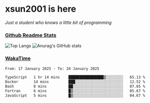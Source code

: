 # xsun2001 is here

*Just a student who knows a little bit of programming*

### [Github Readme Stats](https://github.com/anuraghazra/github-readme-stats)

![Top Langs](https://github-readme-stats.vercel.app/api/top-langs/?username=xsun2001&layout=compact&theme=radical) ![Anurag's GitHub stats](https://github-readme-stats.vercel.app/api?username=xsun2001&show_icons=true&theme=radical)

### [WakaTime](https://wakatime.com)

<!--START_SECTION:waka-->

```txt
From: 17 January 2025 - To: 24 January 2025

TypeScript   1 hr 14 mins    ████████████████▒░░░░░░░░   65.13 %
Docker       14 mins         ███░░░░░░░░░░░░░░░░░░░░░░   12.52 %
Bash         8 mins          ██░░░░░░░░░░░░░░░░░░░░░░░   07.65 %
Fortran      6 mins          █▒░░░░░░░░░░░░░░░░░░░░░░░   05.67 %
JavaScript   5 mins          █▒░░░░░░░░░░░░░░░░░░░░░░░   04.67 %
```

<!--END_SECTION:waka-->
